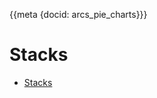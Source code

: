 {{meta {docid: arcs_pie_charts}}}

<script src="https://d3js.org/d3.v4.min.js"></script>

<style>
    svg { background-color: lightblue; }
</style>

# Stacks

+ [Stacks](https://github.com/d3/d3-shape#stacks)